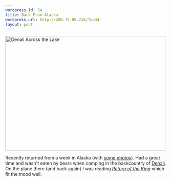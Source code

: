 ```yaml
--- 
wordpress_id: 34
title: Back From Alaska
wordpress_url: http://208.75.86.216/?p=34
layout: post
---
```

<div class="flickr-frame">
<a href="http://www.flickr.com/photos/downtree/280311203/" title="Photo Sharing"><img src="http://farm1.static.flickr.com/87/280311203_429e3b0a47.jpg" class="flickr-photo" width="500" height="357" alt="Denali Across the Lake" /></a>
</div>

Recently returned from a week in Alaska (with <a href="http://flickr.com/photos/downtree/sets/72157594346580665/">some photos</a>). Had a great time and wasn't eaten by bears when camping in the backcountry of <a href="http://www.nps.gov/dena/">Denali</a>. On the plane there (and back again) I was reading <i><a href="http://www.amazon.com/exec/obidos/ASIN/0618002243/mikechampion">Return of the King</a></i> which fit the mood well.
